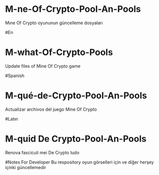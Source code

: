 # M-ne-Of-Crypto-Pool-An-Pools
Mıne Of Crypto   oyununun güncelleme dosyaları

#En
# M-what-Of-Crypto-Pools
Update files of Mine Of Crypto game

#Spanish
# M-qué-de-Crypto-Pool-An-Pools
Actualizar archivos del juego Mine Of Crypto

#Latın
# M-quid De Crypto-Pool-An-Pools
Renova fasciculi mei De Crypto ludo

#Notes For Developer
Bu respository  oyun görselleri için ve diğer herşey içinki güncellemedir
